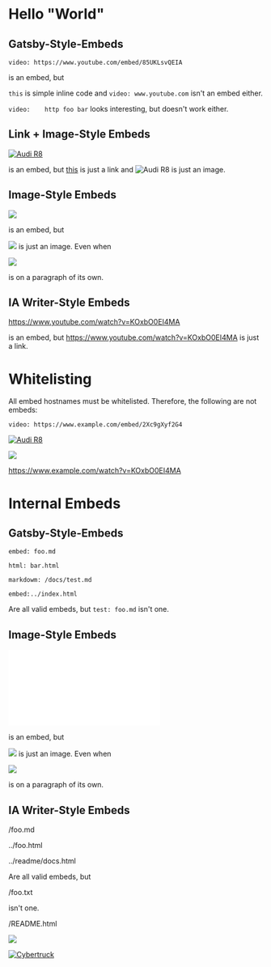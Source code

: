 # Hello "World"

## Gatsby-Style-Embeds

`video: https://www.youtube.com/embed/85UKLsvQEIA`

is an embed, but

`this` is simple inline code and `video: www.youtube.com` isn't an embed either.

`video:    http foo bar` looks interesting, but doesn't work either.

## Link + Image-Style Embeds

[![Audi R8](http://img.youtube.com/vi/KOxbO0EI4MA/0.jpg)](https://www.youtube.com/watch?v=KOxbO0EI4MA "Audi R8")

is an embed, but [this](https://www.youtube.com/watch?v=KOxbO0EI4MA "Audi R8") is just a link and ![Audi R8](http://img.youtube.com/vi/KOxbO0EI4MA/0.jpg) is just an image.

## Image-Style Embeds

![](https://www.youtube.com/watch?v=KOxbO0EI4MA)

is an embed, but 

![](https://www.gstatic.com/youtube/img/promos/growth/b74c9f83bf1704acff7677e46adde6cf59f23f4be85261468c1b1c7fa992ec18_120x120.jpeg) is just an image. Even when 

![](https://www.gstatic.com/youtube/img/promos/growth/b74c9f83bf1704acff7677e46adde6cf59f23f4be85261468c1b1c7fa992ec18_120x120.jpeg)

is on a paragraph of its own.

## IA Writer-Style Embeds

https://www.youtube.com/watch?v=KOxbO0EI4MA

is an embed, but https://www.youtube.com/watch?v=KOxbO0EI4MA is just a link.

# Whitelisting

All embed hostnames must be whitelisted. Therefore, the following are not embeds:

`video: https://www.example.com/embed/2Xc9gXyf2G4`

[![Audi R8](http://img.youtube.com/vi/KOxbO0EI4MA/0.jpg)](https://www.example.com/watch?v=KOxbO0EI4MA "Audi R8")

![](https://www.example.com/watch?v=KOxbO0EI4MA)

https://www.example.com/watch?v=KOxbO0EI4MA

# Internal Embeds

## Gatsby-Style-Embeds

`embed: foo.md`

`html: bar.html`

`markdowm: /docs/test.md`

`embed:../index.html`

Are all valid embeds, but `test: foo.md` isn't one.


## Image-Style Embeds

![](foo.md)

is an embed, but 

![](foo.png) is just an image. Even when 

![](foo.png)

is on a paragraph of its own.

## IA Writer-Style Embeds

/foo.md

../foo.html

../readme/docs.html

Are all valid embeds, but

/foo.txt

isn't one.

/README.html

[![](https://theblog-adobe.hlx.page/hlx_1632f011520fa61bf99b41dbe9d86496435dd675.png)](/README.html)

[![Cybertruck](http://img.youtube.com/vi/m7atGkba-Z8/0.jpg)](https://www.youtube.com/watch?v=m7atGkba-Z8 "Cybertruck")
